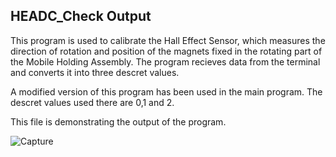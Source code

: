 HEADC_Check Output
---
This program is used to calibrate the Hall Effect Sensor, which measures the direction of rotation and position of the magnets fixed in the rotating part of the 
Mobile Holding Assembly. The program recieves data from the terminal and converts it into three descret values.

A modified version of this program has been used in the main program. The descret values used there are 0,1 and 2.

This file is demonstrating the output of the program.

![Capture](https://github.com/VivekRamanshBhanot/SEVAK/blob/main/image.jpg?raw=true)
